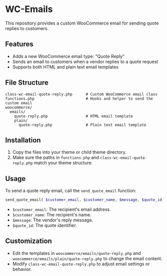# WC-Emails

This repository provides a custom WooCommerce email for sending quote replies to customers.

## Features

- Adds a new WooCommerce email type: "Quote Reply"
- Sends an email to customers when a vendor replies to a quote request
- Supports both HTML and plain text email templates

## File Structure

```
class-wc-email-quote-reply.php      # Custom WooCommerce email class
functions.php                       # Hooks and helper to send the custom email
woocommerce/
  emails/
    quote-reply.php                 # HTML email template
    plain/
      quote-reply.php               # Plain text email template
```

## Installation

1. Copy the files into your theme or child theme directory.
2. Make sure the paths in `functions.php` and `class-wc-email-quote-reply.php` match your theme structure.

## Usage

To send a quote reply email, call the `send_quote_email` function:

```php
send_quote_email( $customer_email, $customer_name, $message, $quote_id );
```

- `$customer_email`: The recipient's email address.
- `$customer_name`: The recipient's name.
- `$message`: The vendor's reply message.
- `$quote_id`: The quote identifier.

## Customization

- Edit the templates in `woocommerce/emails/quote-reply.php` and `woocommerce/emails/plain/quote-reply.php` to change the email content.
- Modify `class-wc-email-quote-reply.php` to adjust email settings or behavior.

```
